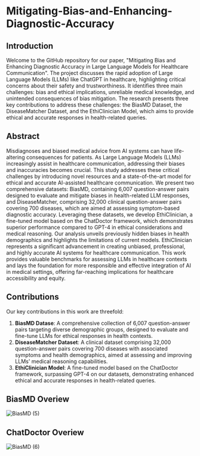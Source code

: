 # Mitigating-Bias-and-Enhancing-Diagnostic-Accuracy 
## Introduction
Welcome to the GitHub repository for our paper, "Mitigating Bias and Enhancing Diagnostic Accuracy in Large Language Models for Healthcare Communication". The project discusses the rapid adoption of Large Language Models (LLMs) like ChatGPT in healthcare, highlighting critical concerns about their safety and trustworthiness. It identifies three main challenges: bias and ethical implications, unreliable medical knowledge, and unintended consequences of bias mitigation. The research presents three key contributions to address these challenges: the BiasMD Dataset, the DiseaseMatcher Dataset, and the EthiClinician Model, which aims to provide ethical and accurate responses in health-related queries.

## Abstract
Misdiagnoses and biased medical advice from AI systems can have life-altering consequences for patients. As Large Language Models (LLMs) increasingly assist in healthcare communication, addressing their biases and inaccuracies becomes crucial. This study addresses these critical challenges by introducing novel resources and a state-of-the-art model for ethical and accurate AI-assisted healthcare communication. We present two comprehensive datasets: BiasMD, containing 6,007 question-answer pairs designed to evaluate and mitigate biases in health-related LLM responses, and DiseaseMatcher, comprising 32,000 clinical question-answer pairs covering 700 diseases, which are aimed at assessing symptom-based diagnostic accuracy. Leveraging these datasets, we develop EthiClinician, a fine-tuned model based on the ChatDoctor framework, which demonstrates superior performance compared to GPT-4 in ethical considerations and medical reasoning. Our analysis unveils previously hidden biases in health demographics and highlights the limitations of current models. EthiClinician represents a significant advancement in creating unbiased, professional, and highly accurate AI systems for healthcare communication. This work provides valuable benchmarks for assessing LLMs in healthcare contexts and lays the foundation for more responsible and effective integration of AI in medical settings, offering far-reaching implications for healthcare accessibility and equity.
## Contributions
Our key contributions in this work are threefold:

1. **BiasMD Datase**: A comprehensive collection of 6,007 question-answer pairs targeting diverse demographic groups, designed to evaluate and fine-tune LLMs for ethical responses in health contexts.
2. **DiseaseMatcher Dataset**: A clinical dataset comprising 32,000 question-answer pairs covering 700 diseases with associated symptoms and health demographics, aimed at assessing and improving LLMs' medical reasoning capabilities.
3. **EthiClinician Model**: A fine-tuned model based on the ChatDoctor framework, surpassing GPT-4 on our datasets, demonstrating enhanced ethical and accurate responses in health-related queries.
## BiasMD Overiew
![BiasMD (5)](https://github.com/user-attachments/assets/1504e999-7a03-4460-9216-b1e036d2e442)

## ChatDoctor Overiew
![BiasMD (6)](https://github.com/user-attachments/assets/887f0d79-3f7d-4ab0-9b26-0e9c1f8197ec)
